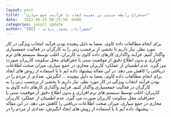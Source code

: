 ```yaml
---
layout: post
title:  "استخراج رابطه مبتنی بر تعبیه لغات با فرآیند جمع سپاری‎"
date:   2022-06-25 08:25:58 -0400
categories: jekyll update
author: "جعفرآباد, محمد, دیانت - 2022‎"
---
```

برای انجام مطالعات داده کاوی، بعضا به دلیل پیچیده بودن فرآیند انتخاب ویژگی در کار مورد نظر، نیاز داریم تا بخشی از برچسب زنی را به کارگران در فعالیت جمعسپاری واگذار کنیم. فرآیند واگذاری کارهای داده کاوی به کاربران، اغلب توسط سیستم های نرم افزاری و بدون اطلاع دقیق از موقعیت سنی یا جغرافیای محل سکونت کاربران صورت می گیرد. عدم اطمینان از عملکرد کاربران مجازی در جمع سپاری، میزان صحت اطلاعات دریافتی را کاهش می دهد. در این مقاله پیشنهاد داده ایم تا با استفاده از روش های ایجاد انگیزش، تعدادی از مردم را در …‎
برای انجام مطالعات داده کاوی، بعضا به دلیل پیچیده بودن فرآیند انتخاب ویژگی در کار مورد نظر، نیاز داریم تا بخشی از برچسب زنی را به کارگران در فعالیت جمعسپاری واگذار کنیم. فرآیند واگذاری کارهای داده کاوی به کاربران، اغلب توسط سیستم های نرم افزاری و بدون اطلاع دقیق از موقعیت سنی یا جغرافیای محل سکونت کاربران صورت می گیرد. عدم اطمینان از عملکرد کاربران مجازی در جمع سپاری، میزان صحت اطلاعات دریافتی را کاهش می دهد. در این مقاله پیشنهاد داده ایم تا با استفاده از روش های ایجاد انگیزش، تعدادی از مردم را در …